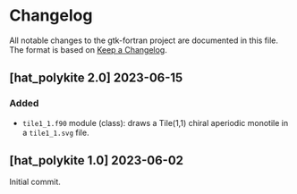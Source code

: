 # Changelog
All notable changes to the gtk-fortran project are documented in this file. The format is based on [Keep a Changelog](https://keepachangelog.com/en/1.0.0/).


## [hat_polykite 2.0] 2023-06-15

### Added
* `tile1_1.f90` module (class): draws a Tile(1,1) chiral aperiodic monotile in a `tile1_1.svg` file.


## [hat_polykite 1.0] 2023-06-02

Initial commit.
